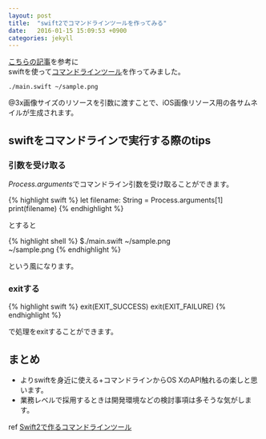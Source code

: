 ```yaml
---
layout: post
title:  "swift2でコマンドラインツールを作ってみる"
date:   2016-01-15 15:09:53 +0900
categories: jekyll 
---
```


[こちらの記事](:http://techlife.cookpad.com/entry/2015/11/09/150248)を参考に  
swiftを使って[コマンドラインツール](:https://github.com/yayoc/thumbnail-kit)を作ってみました。

```
./main.swift ~/sample.png
```

@3x画像サイズのリソースを引数に渡すことで、iOS画像リソース用の各サムネイルが生成されます。

## swiftをコマンドラインで実行する際のtips

### 引数を受け取る

*Process.arguments*でコマンドライン引数を受け取ることができます。

{% highlight swift %}
let filename: String = Process.arguments[1]   
print(filename)
{% endhighlight %}

とすると

{% highlight shell %}
$./main.swift ~/sample.png    
~/sample.png
{% endhighlight %}

という風になります。

### exitする

{% highlight swift %}
exit(EXIT_SUCCESS)
exit(EXIT_FAILURE)
{% endhighlight %}

で処理をexitすることができます。

## まとめ
* よりswiftを身近に使える+コマンドラインからOS XのAPI触れるの楽しと思います。
* 業務レベルで採用するときは開発環境などの検討事項は多そうな気がします。

ref
[Swift2で作るコマンドラインツール](:http://techlife.cookpad.com/entry/2015/11/09/150248)



